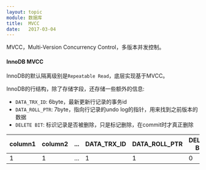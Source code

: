 ```yaml
---
layout: topic
module: 数据库
title:  MVCC
date:   2017-03-04
---
```


MVCC，Multi-Version Concurrency Control，多版本并发控制。

#### InnoDB MVCC

InnoDB的默认隔离级别是`Repeatable Read`，底层实现基于MVCC。

InnoDB的行结构，除了存储字段，还存储一些额外的信息:

* `DATA_TRX_ID`: 6byte，最新更新行记录的事务id
* `DATA_ROLL_PTR`: 7byte，指向行记录的undo log的指针，用来找到之前版本的数据
* `DELETE BIT`: 标识记录是否被删除，只是标记删除，在commit时才真正删除

| column1 | column2 | ... | DATA_TRX_ID | DATA_ROLL_PTR | DELETE BIT |
| --- | --- | --- | --- | --- | --- |
| 1 | 1 | ... | 1 | 1 | 0 |
